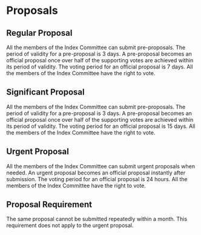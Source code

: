 # Proposals

## Regular Proposal

All the members of the Index Committee can submit pre-proposals. The period of validity for a pre-proposal is 3 days. A pre-proposal becomes an official proposal once over half of the supporting votes are achieved within its period of validity. The voting period for an official proposal is 7 days. All the members of the Index Committee have the right to vote.

## Significant Proposal

All the members of the Index Committee can submit pre-proposals. The period of validity for a pre-proposal is 3 days. A pre-proposal becomes an official proposal once over half of the supporting votes are achieved within its period of validity. The voting period for an official proposal is 15 days. All the members of the Index Committee have the right to vote.

## Urgent Proposal

All the members of the Index Committee can submit urgent proposals when needed. An urgent proposal becomes an official proposal instantly after submission. The voting period for an official proposal is 24 hours. All the members of the Index Committee have the right to vote.

## Proposal Requirement

The same proposal cannot be submitted repeatedly within a month. This requirement does not apply to the urgent proposal.
